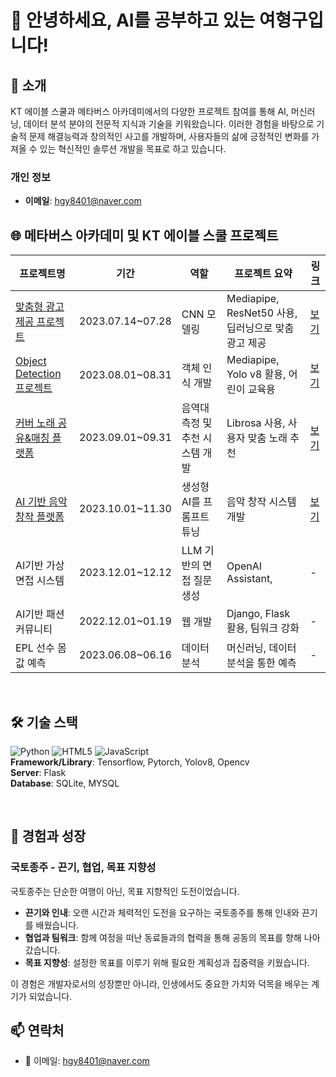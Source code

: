 # 👋 안녕하세요, AI를 공부하고 있는 여형구입니다!

## 🌟 소개
KT 에이블 스쿨과 메타버스 아카데미에서의 다양한 프로젝트 참여를 통해 AI, 머신러닝, 데이터 분석 분야의 전문적 지식과 기술을 키워왔습니다. 이러한 경험을 바탕으로 기술적 문제 해결능력과 창의적인 사고를 개발하며, 사용자들의 삶에 긍정적인 변화를 가져올 수 있는 혁신적인 솔루션 개발을 목표로 하고 있습니다.
<br>

### 개인 정보
- **이메일**: [hgy8401@naver.com](mailto:hgy8401@naver.com)

## 🌐 메타버스 아카데미 및 KT 에이블 스쿨 프로젝트

| 프로젝트명 | 기간 | 역할 | 프로젝트 요약 | 링크 |
| ---------- | ---- | ---- | ------------- | ---- |
| [맞춤형 광고 제공 프로젝트](https://github.com/wahoman/CNN-based_advertising_services.git) | 2023.07.14~07.28 | CNN 모델링 | Mediapipe, ResNet50 사용, 딥러닝으로 맞춤 광고 제공 | [보기](https://github.com/wahoman/CNN-based_advertising_services.git) |
| [Object Detection 프로젝트](https://github.com/wahoman/YOLO_v8-mediapipe_.git) | 2023.08.01~08.31 | 객체 인식 개발 | Mediapipe, Yolo v8 활용, 어린이 교육용 | [보기](https://github.com/wahoman/YOLO_v8-mediapipe_.git) |
| [커버 노래 공유&매칭 플랫폼](https://github.com/wahoman/AI_music_PROJECT.git) | 2023.09.01~09.31 | 음역대 측정 및 추천 시스템 개발 | Librosa 사용, 사용자 맞춤 노래 추천 | [보기](https://github.com/wahoman/AI_music_PROJECT.git) |
| [AI 기반 음악 창작 플랫폼](https://github.com/wahoman/singsongchanson-AI.git) | 2023.10.01~11.30 | 생성형 AI를 프롬프트 튜닝 | 음악 창작 시스템 개발 | [보기](https://github.com/wahoman/singsongchanson-AI.git) |
| AI기반 가상 면접 시스템 | 2023.12.01~12.12 | LLM 기반의 면접 질문 생성 | OpenAI Assistant,  | - |
| AI기반 패션 커뮤니티 | 2022.12.01~01.19 | 웹 개발 | Django, Flask 활용, 팀워크 강화 | - |
| EPL 선수 몸값 예측 | 2023.06.08~06.16 | 데이터 분석 | 머신러닝, 데이터 분석을 통한 예측 | - |



<br>


## 🛠 기술 스택
![Python](https://img.shields.io/badge/-Python-black?style=flat-square&logo=python) ![HTML5](https://img.shields.io/badge/-HTML5-black?style=flat-square&logo=html5) ![JavaScript](https://img.shields.io/badge/-JavaScript-black?style=flat-square&logo=javascript)  
**Framework/Library**: Tensorflow, Pytorch, Yolov8, Opencv  
**Server**: Flask  
**Database**: SQLite, MYSQL

<br>

## 🌱 경험과 성장
### 국토종주 - 끈기, 협업, 목표 지향성
국토종주는 단순한 여행이 아닌, 목표 지향적인 도전이었습니다.

- **끈기와 인내**: 오랜 시간과 체력적인 도전을 요구하는 국토종주를 통해 인내와 끈기를 배웠습니다.
- **협업과 팀워크**: 함께 여정을 떠난 동료들과의 협력을 통해 공동의 목표를 향해 나아갔습니다.
- **목표 지향성**: 설정한 목표를 이루기 위해 필요한 계획성과 집중력을 키웠습니다.
  

이 경험은 개발자로서의 성장뿐만 아니라, 인생에서도 중요한 가치와 덕목을 배우는 계기가 되었습니다.


## 📫 연락처
- 📧 이메일: [hgy8401@naver.com](mailto:hgy8401@naver.com)
